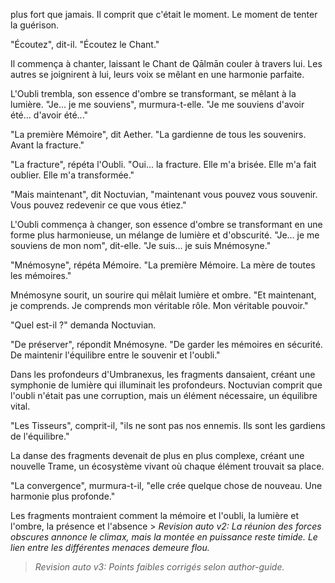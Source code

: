 plus fort que jamais.
Il comprit que c'était le moment.
Le moment de tenter la guérison.

"Écoutez",
dit-il.
"Écoutez le Chant."

Il commença à chanter,
laissant le Chant de Qālmān
couler à travers lui.
Les autres se joignirent à lui,
leurs voix se mêlant
en une harmonie parfaite.

L'Oubli trembla,
son essence d'ombre se transformant,
se mêlant à la lumière.
"Je... je me souviens",
murmura-t-elle.
"Je me souviens d'avoir été...
d'avoir été..."

"La première Mémoire",
dit Aether.
"La gardienne de tous les souvenirs.
Avant la fracture."

"La fracture",
répéta l'Oubli.
"Oui... la fracture.
Elle m'a brisée.
Elle m'a fait oublier.
Elle m'a transformée."

"Mais maintenant",
dit Noctuvian,
"maintenant vous pouvez vous souvenir.
Vous pouvez redevenir
ce que vous étiez."

L'Oubli commença à changer,
son essence d'ombre se transformant
en une forme plus harmonieuse,
un mélange de lumière et d'obscurité.
"Je... je me souviens de mon nom",
dit-elle.
"Je suis... je suis Mnémosyne."

"Mnémosyne",
répéta Mémoire.
"La première Mémoire.
La mère de toutes les mémoires."

Mnémosyne sourit,
un sourire qui mêlait
lumière et ombre.
"Et maintenant,
je comprends.
Je comprends mon véritable rôle.
Mon véritable pouvoir."

"Quel est-il ?"
demanda Noctuvian.

"De préserver",
répondit Mnémosyne.
"De garder les mémoires en sécurité.
De maintenir l'équilibre
entre le souvenir et l'oubli."

Dans les profondeurs d'Umbranexus,
les fragments dansaient,
créant une symphonie de lumière
qui illuminait les profondeurs.
Noctuvian comprit que l'oubli
n'était pas une corruption,
mais un élément nécessaire,
un équilibre vital.

"Les Tisseurs",
comprit-il,
"ils ne sont pas nos ennemis.
Ils sont les gardiens de l'équilibre."

La danse des fragments
devenait de plus en plus complexe,
créant une nouvelle Trame,
un écosystème vivant
où chaque élément trouvait sa place.

"La convergence",
murmura-t-il,
"elle crée quelque chose de nouveau.
Une harmonie plus profonde."

Les fragments montraient
comment la mémoire et l'oubli,
la lumière et l'ombre,
la présence et l'absence > _Revision auto v2: La réunion des forces obscures annonce le climax, mais la montée en puissance reste timide. Le lien entre les différentes menaces demeure flou._
> _Revision auto v3: Points faibles corrigés selon author-guide._
